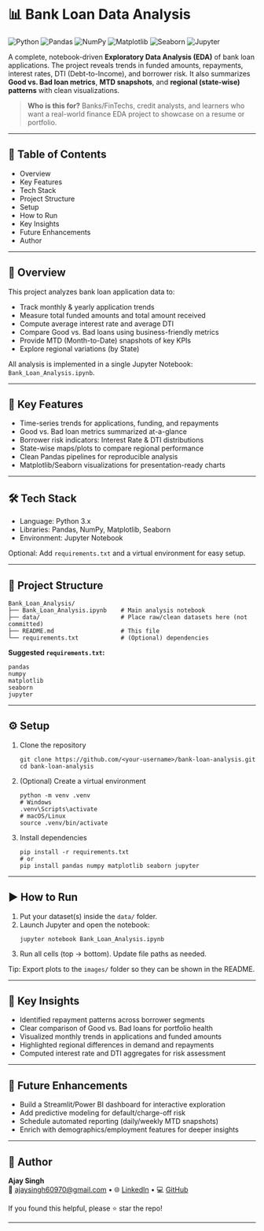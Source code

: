 # 📊 Bank Loan Data Analysis

![Python](https://img.shields.io/badge/Python-3.x-blue)
![Pandas](https://img.shields.io/badge/Library-Pandas-orange)
![NumPy](https://img.shields.io/badge/Library-NumPy-lightgrey)
![Matplotlib](https://img.shields.io/badge/Library-Matplotlib-green)
![Seaborn](https://img.shields.io/badge/Library-Seaborn-yellow)
![Jupyter](https://img.shields.io/badge/Tool-Jupyter_Notebook-red)

A complete, notebook-driven **Exploratory Data Analysis (EDA)** of bank loan applications. The project reveals trends in funded amounts, repayments, interest rates, DTI (Debt-to-Income), and borrower risk. It also summarizes **Good vs. Bad loan metrics**, **MTD snapshots**, and **regional (state-wise) patterns** with clean visualizations.

> **Who is this for?** Banks/FinTechs, credit analysts, and learners who want a real-world finance EDA project to showcase on a resume or portfolio.

---

## 🧭 Table of Contents
- Overview
- Key Features
- Tech Stack
- Project Structure
- Setup
- How to Run
- Key Insights
- Future Enhancements
- Author
  
---

## 🔎 Overview
This project analyzes bank loan application data to:
- Track monthly & yearly application trends
- Measure total funded amounts and total amount received
- Compute average interest rate and average DTI
- Compare Good vs. Bad loans using business-friendly metrics
- Provide MTD (Month-to-Date) snapshots of key KPIs
- Explore regional variations (by State)

All analysis is implemented in a single Jupyter Notebook: `Bank_Loan_Analysis.ipynb`.

---

## 🧩 Key Features
- Time-series trends for applications, funding, and repayments
- Good vs. Bad loan metrics summarized at-a-glance
- Borrower risk indicators: Interest Rate & DTI distributions
- State-wise maps/plots to compare regional performance
- Clean Pandas pipelines for reproducible analysis
- Matplotlib/Seaborn visualizations for presentation-ready charts

---

## 🛠 Tech Stack
- Language: Python 3.x
- Libraries: Pandas, NumPy, Matplotlib, Seaborn
- Environment: Jupyter Notebook

Optional: Add `requirements.txt` and a virtual environment for easy setup.

---

## 📂 Project Structure
```
Bank_Loan_Analysis/
├── Bank_Loan_Analysis.ipynb    # Main analysis notebook
├── data/                       # Place raw/clean datasets here (not committed)
├── README.md                   # This file
└── requirements.txt            # (Optional) dependencies
```

**Suggested `requirements.txt`:**
```
pandas
numpy
matplotlib
seaborn
jupyter
```

---

## ⚙️ Setup
1. Clone the repository
   ```
   git clone https://github.com/<your-username>/bank-loan-analysis.git
   cd bank-loan-analysis
   ```
2. (Optional) Create a virtual environment
   ```
   python -m venv .venv
   # Windows
   .venv\Scripts\activate
   # macOS/Linux
   source .venv/bin/activate
   ```
3. Install dependencies
   ```
   pip install -r requirements.txt
   # or
   pip install pandas numpy matplotlib seaborn jupyter
   ```

---

## ▶️ How to Run
1. Put your dataset(s) inside the `data/` folder.
2. Launch Jupyter and open the notebook:
   ```
   jupyter notebook Bank_Loan_Analysis.ipynb
   ```
3. Run all cells (top → bottom). Update file paths as needed.

Tip: Export plots to the `images/` folder so they can be shown in the README.

---

## 🔑 Key Insights
- Identified repayment patterns across borrower segments
- Clear comparison of Good vs. Bad loans for portfolio health
- Visualized monthly trends in applications and funded amounts
- Highlighted regional differences in demand and repayments
- Computed interest rate and DTI aggregates for risk assessment

---

## 🧭 Future Enhancements
- Build a Streamlit/Power BI dashboard for interactive exploration
- Add predictive modeling for default/charge-off risk
- Schedule automated reporting (daily/weekly MTD snapshots)
- Enrich with demographics/employment features for deeper insights

---

## 👤 Author
**Ajay Singh**  
📧 <ajaysingh60970@gmail.com> • 🌐 [LinkedIn](https://www.linkedin.com/in/ajay-singh-28957035b/) • 💻 [GitHub](https://github.com/ajaysingh6097)

If you found this helpful, please ⭐ star the repo!

---


